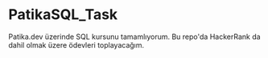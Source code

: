 # PatikaSQL_Task
Patika.dev üzerinde SQL kursunu tamamlıyorum. Bu repo'da HackerRank da dahil olmak üzere ödevleri toplayacağım.
